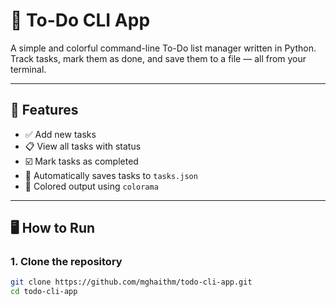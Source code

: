 # 📝 To-Do CLI App

A simple and colorful command-line To-Do list manager written in Python.  
Track tasks, mark them as done, and save them to a file — all from your terminal.

---

## 🚀 Features

- ✅ Add new tasks
- 📋 View all tasks with status
- ☑️ Mark tasks as completed
- 💾 Automatically saves tasks to `tasks.json`
- 🎨 Colored output using `colorama`

---

## 🖥️ How to Run

### 1. Clone the repository

```bash
git clone https://github.com/mghaithm/todo-cli-app.git
cd todo-cli-app
